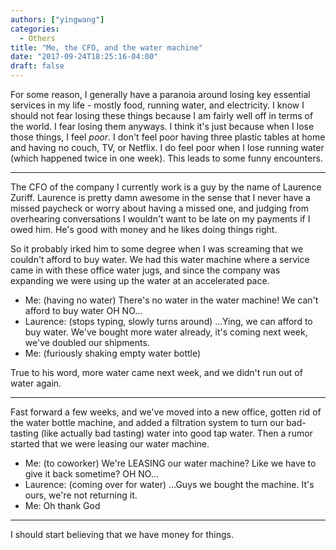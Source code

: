 ```yaml
---
authors: ["yingwang"]
categories:
  - Others
title: "Me, the CFO, and the water machine"
date: "2017-09-24T18:25:16-04:00"
draft: false
---
```


For some reason, I generally have a paranoia around losing key essential services in my life - mostly food, running water, and electricity. I know I should not fear losing these things because I am fairly well off in terms of the world. I fear losing them anyways. I think it's just because when I lose those things, I feel *poor*. I don't feel poor having three plastic tables at home and having no couch, TV, or Netflix. I do feel poor when I lose running water (which happened twice in one week). This leads to some funny encounters.

___

The CFO of the company I currently work is a guy by the name of Laurence Zuriff. Laurence is pretty damn awesome in the sense that I never have a missed paycheck or worry about having a missed one, and judging from overhearing conversations I wouldn't want to be late on my payments if I owed him. He's good with money and he likes doing things right.

So it probably irked him to some degree when I was screaming that we couldn't afford to buy water. We had this water machine where a service came in with these office water jugs, and since the company was expanding we were using up the water at an accelerated pace.

- Me: (having no water) There's no water in the water machine! We can't afford to buy water OH NO...
- Laurence: (stops typing, slowly turns around) ...Ying, we can afford to buy water. We've bought more water already, it's coming next week, we've doubled our shipments.
- Me: (furiously shaking empty water bottle)

True to his word, more water came next week, and we didn't run out of water again.

___

Fast forward a few weeks, and we've moved into a new office, gotten rid of the water bottle machine, and added a filtration system to turn our bad-tasting (like actually bad tasting) water into good tap water. Then a rumor started that we were leasing our water machine.

- Me: (to coworker) We're LEASING our water machine? Like we have to give it back sometime? OH NO...
- Laurence: (coming over for water) ...Guys we bought the machine. It's ours, we're not returning it.
- Me: Oh thank God

___

I should start believing that we have money for things.
